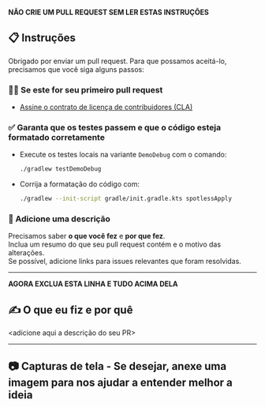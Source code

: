 **NÃO CRIE UM PULL REQUEST SEM LER ESTAS INSTRUÇÕES**

## 📋 Instruções

Obrigado por enviar um pull request. Para que possamos aceitá-lo, precisamos que você siga alguns passos:

### 🧑‍💻 Se este for seu primeiro pull request

- [Assine o contrato de licença de contribuidores (CLA)](https://cla.developers.google.com/)

### ✅ Garanta que os testes passem e que o código esteja formatado corretamente

- Execute os testes locais na variante `DemoDebug` com o comando:  
  ```bash
  ./gradlew testDemoDebug
  ```
- Corrija a formatação do código com:  
  ```bash
  ./gradlew --init-script gradle/init.gradle.kts spotlessApply
  ```

### 📝 Adicione uma descrição

Precisamos saber **o que você fez** e **por que fez**.  
Inclua um resumo do que seu pull request contém e o motivo das alterações.  
Se possível, adicione links para issues relevantes que foram resolvidas.

---

**AGORA EXCLUA ESTA LINHA E TUDO ACIMA DELA**

## ✍️ O que eu fiz e por quê

\<adicione aqui a descrição do seu PR\>


---
## 📷 Capturas de tela - Se desejar, anexe uma imagem para nos ajudar a entender melhor a ideia